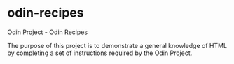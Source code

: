 # odin-recipes
Odin Project - Odin Recipes

The purpose of this project is to demonstrate a general knowledge of HTML by completing a set of instructions required by the Odin Project.
